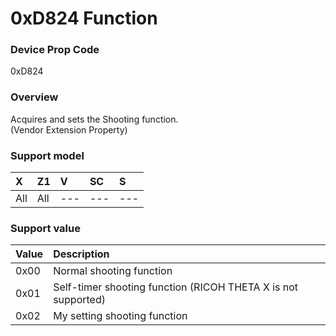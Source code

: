 # 0xD824 Function

### Device Prop Code

0xD824

### Overview

Acquires and sets the Shooting function.  
(Vendor Extension Property)

### Support model

| X | Z1 | V | SC | S |
|:--|:--|:--|:--|:--|
| All | All | --- | --- | --- |

### Support value

| Value | Description |
|:--|:--|
| 0x00 | Normal shooting function |
| 0x01 | Self-timer shooting function (RICOH THETA X is not supported) |
| 0x02 | My setting shooting function |
